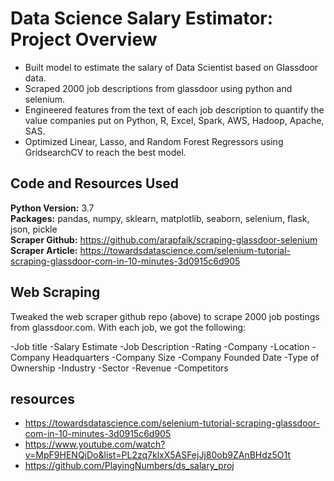 # Data Science Salary Estimator: Project Overview

- Built model to estimate the salary of Data Scientist based on Glassdoor data.
- Scraped 2000 job descriptions from glassdoor using python and selenium.
- Engineered features from the text of each job description to quantify the value companies put on Python, R, Excel, Spark, AWS, Hadoop, Apache, SAS.
- Optimized Linear, Lasso, and Random Forest Regressors using GridsearchCV to reach the best model.

## Code and Resources Used
**Python Version:** 3.7<br/>
**Packages:** pandas, numpy, sklearn, matplotlib, seaborn, selenium, flask, json, pickle<br/>
**Scraper Github:** https://github.com/arapfaik/scraping-glassdoor-selenium<br/>
**Scraper Article:** https://towardsdatascience.com/selenium-tutorial-scraping-glassdoor-com-in-10-minutes-3d0915c6d905<br/>

## Web Scraping

Tweaked the web scraper github repo (above) to scrape 2000 job postings from glassdoor.com. With each job, we got the following:

-Job title
-Salary Estimate
-Job Description
-Rating
-Company
-Location
-Company Headquarters
-Company Size
-Company Founded Date
-Type of Ownership
-Industry
-Sector
-Revenue
-Competitors


## resources
- https://towardsdatascience.com/selenium-tutorial-scraping-glassdoor-com-in-10-minutes-3d0915c6d905
- https://www.youtube.com/watch?v=MpF9HENQjDo&list=PL2zq7klxX5ASFejJj80ob9ZAnBHdz5O1t
- https://github.com/PlayingNumbers/ds_salary_proj
